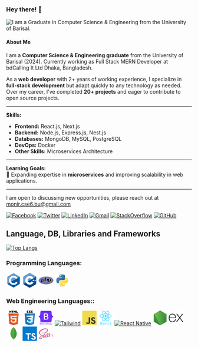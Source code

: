 ### Hey there! 👋  
![I am a Graduate in Computer Science & Engineering from the University of Barisal.](https://media.licdn.com/dms/image/v2/D4E16AQGkt3NMumV-1g/profile-displaybackgroundimage-shrink_350_1400/profile-displaybackgroundimage-shrink_350_1400/0/1738738624464?e=1744243200&v=beta&t=8GPzKKMRZrkFEWbGyur3phOv8bOfSo_hiN-mlT9_Czg)  

#### About Me  
I am a **Computer Science & Engineering graduate** from the University of Barisal (2024). Currently working as Full Stack MERN Developer at bdCalling It Ltd Dhaka, Bangladesh.  

As a **web developer** with 2+ years of working experience, I specialize in **full-stack development** but adapt quickly to any technology as needed. Over my career, I've completed **20+ projects** and eager to contribute to open source projects.

---

**Skills:**  
- **Frontend:** React.js, Next.js  
- **Backend:** Node.js, Express.js, Nest.js  
- **Databases:** MongoDB, MySQL, PostgreSQL  
- **DevOps:** Docker  
- **Other Skills:** Microservices Architecture  

---


**Learning Goals:**  
🎯 Expanding expertise in **microservices** and improving scalability in web applications.  

---

I am open to discussing new opportunities, please reach out at [monir.cse6.bu@gmail.com](https://mail.google.com/mail/u/0/#inbox?compose=CllgCJTLGfHGcXKqctjQpBMPMVdzBvlDQMnjWXPCzCGCRKDJdRzlgPnDWVNhzGGcnwTdjstTnQq)

[![Facebook](https://img.shields.io/badge/Facebook-1877F2?style=flat-square&logo=facebook&logoColor=white)](https://www.facebook.com/zamanmonirbu) [![Twitter](https://img.shields.io/badge/Twitter-1DA1F2?style=flat-square&logo=twitter&logoColor=white)](https://x.com/zamanmonirbu) [![LinkedIn](https://img.shields.io/badge/LinkedIn-0077B5?style=flat-square&logo=linkedin&logoColor=white)](https://www.linkedin.com/in/mdmoniruzzamanbu/) [![Gmail](https://img.shields.io/badge/Gmail-D14836?style=flat-square&logo=gmail&logoColor=white)](mailto:monir.cse6.bu@gmail.com) [![StackOverflow](https://img.shields.io/badge/StackOverflow-FE7A16?style=flat-square&logo=stackoverflow&logoColor=white)](https://stackoverflow.com/users/11540934/moniruzzaman) [![GitHub](https://img.shields.io/badge/GitHub-181717?style=flat-square&logo=github&logoColor=white)](https://github.com/zamanmonirbu)

 <h2> Language, DB, Libraries and Frameworks</h2>

[![Top Langs](https://github-readme-stats.vercel.app/api/top-langs/?username=zamanmonirbu)](https://github.com/anuraghazra/github-readme-stats)

 ### Programming Languages:
<a href="https://www.cprogramming.com/" target="_blank" rel="noreferrer"><img src="https://raw.githubusercontent.com/devicons/devicon/master/icons/c/c-original.svg" alt="C" width="40" height="40"/></a> <a href="https://www.w3schools.com/cpp/" target="_blank" rel="noreferrer"><img src="https://raw.githubusercontent.com/devicons/devicon/master/icons/cplusplus/cplusplus-original.svg" alt="C++" width="40" height="40"/></a> <a href="https://www.php.net/" target="_blank" rel="noreferrer"><img src="https://raw.githubusercontent.com/devicons/devicon/master/icons/php/php-original.svg" alt="PHP" width="40" height="40"/></a> <a href="https://www.python.org/" target="_blank" rel="noreferrer"><img src="https://raw.githubusercontent.com/devicons/devicon/master/icons/python/python-original.svg" alt="Python" width="40" height="40"/></a>


### Web Engineering Languages::
<a href="https://www.w3.org/html/" target="_blank" rel="noreferrer"><img src="https://raw.githubusercontent.com/devicons/devicon/master/icons/html5/html5-original-wordmark.svg" alt="HTML5" width="40" height="40"/></a> 
<a href="https://www.w3schools.com/css/" target="_blank" rel="noreferrer"><img src="https://raw.githubusercontent.com/devicons/devicon/master/icons/css3/css3-original-wordmark.svg" alt="CSS3" width="40" height="40"/></a> 
<a href="https://getbootstrap.com" target="_blank" rel="noreferrer"><img src="https://raw.githubusercontent.com/devicons/devicon/master/icons/bootstrap/bootstrap-plain-wordmark.svg" alt="Bootstrap" width="40" height="40"/></a> 
<a href="https://tailwindcss.com/" target="_blank" rel="noreferrer"><img src="https://www.vectorlogo.zone/logos/tailwindcss/tailwindcss-icon.svg" alt="Tailwind" width="40" height="40"/></a> 
<a href="https://developer.mozilla.org/en-US/docs/Web/JavaScript" target="_blank" rel="noreferrer"><img src="https://raw.githubusercontent.com/devicons/devicon/master/icons/javascript/javascript-original.svg" alt="JavaScript" width="40" height="40"/></a> 
<a href="https://reactjs.org/" target="_blank" rel="noreferrer"><img src="https://raw.githubusercontent.com/devicons/devicon/master/icons/react/react-original-wordmark.svg" alt="React" width="40" height="40"/></a> 
<a href="https://reactnative.dev/" target="_blank" rel="noreferrer"><img src="https://reactnative.dev/img/header_logo.svg" alt="React Native" width="40" height="40"/></a> 
<a href="https://nodejs.org/" target="_blank" rel="noreferrer"><img src="https://raw.githubusercontent.com/devicons/devicon/master/icons/nodejs/nodejs-original.svg" alt="Node.js" width="40" height="40"/></a> 
<a href="https://expressjs.com/" target="_blank" rel="noreferrer"><img src="https://raw.githubusercontent.com/devicons/devicon/master/icons/express/express-original.svg" alt="Express" width="40" height="40"/></a> 
<a href="https://www.mongodb.com/" target="_blank" rel="noreferrer"><img src="https://raw.githubusercontent.com/devicons/devicon/master/icons/mongodb/mongodb-original.svg" alt="MongoDB" width="40" height="40"/></a> 
<a href="https://www.typescriptlang.org/" target="_blank" rel="noreferrer"><img src="https://raw.githubusercontent.com/devicons/devicon/master/icons/typescript/typescript-original.svg" alt="TypeScript" width="40" height="40"/></a> 
<a href="https://sass-lang.com/" target="_blank" rel="noreferrer"><img src="https://raw.githubusercontent.com/devicons/devicon/master/icons/sass/sass-original.svg" alt="SASS" width="40" height="40"/></a>
